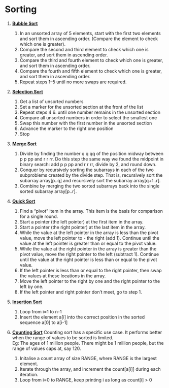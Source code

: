 # Sorting


1. [**Bubble Sort**](https://github.com/fosscellcet/Algorithm-Day/blob/master/Algorithm-Day/Day2/bubble.cpp)
   1. In an unsorted array of 5 elements, start with the first two elements and sort them in ascending     order. (Compare the element to check which one is greater).
   2. Compare the second and third element to check which one is greater, and sort them in ascending order.
   3. Compare the third and fourth element to check which one is greater, and sort them in ascending order.
   4. Compare the fourth and fifth element to check which one is greater, and sort them in ascending order.
   5. Repeat steps 1–5 until no more swaps are required.
   
2. [**Selection Sort**](https://github.com/fosscellcet/Algorithm-Day/blob/master/Algorithm-Day/Day2/selection.cpp)
   
    1. Get a list of unsorted numbers
    2. Set a marker for the unsorted section at the front of the list
    3. Repeat steps 4 6. until one number remains in the unsorted section
    4. Compare all unsorted numbers in order to select the smallest one
    5. Swap this number with the first number in the unsorted section
    6. Advance the marker to the right one position
    7. Stop

3. [**Merge Sort**](https://github.com/fosscellcet/Algorithm-Day/blob/master/Algorithm-Day/Day2/merge.cpp)
    1. Divide by finding the number q q qq of the position midway between p p pp and r r rr. Do this step the        same way we found the midpoint in binary search: add p p pp and r r rr, divide by 2, and round down.
    2. Conquer by recursively sorting the subarrays in each of the two subproblems created by the divide step.       That is, recursively sort the subarray array[p..q] and recursively sort the subarray array[q+1..r].
    3. Combine by merging the two sorted subarrays back into the single sorted subarray array[p..r].
    
4. [**Quick Sort**](https://github.com/fosscellcet/Algorithm-Day/blob/master/Algorithm-Day/Day2/quick.cpp)
    1.  Find a “pivot” item in the array. This item is the basis for comparison for a single round.
    2. Start a pointer (the left pointer) at the first item in the array.
    3. Start a pointer (the right pointer) at the last item in the array.
    4. While the value at the left pointer in the array is less than the pivot value, move the left pointer to -     the right (add 1). Continue until the value at the left pointer is greater than or equal to the pivot         value.
    6. While the value at the right pointer in the array is greater than the pivot value, move the right pointer     to the left (subtract 1). Continue until the value at the right pointer is less than or equal to the          pivot value.
    7. If the left pointer is less than or equal to the right pointer, then swap the values at these locations       in the array.
    8. Move the left pointer to the right by one and the right pointer to the left by one.
    9. If the left pointer and right pointer don’t meet, go to step 1.
    
5. [**Insertion Sort**](https://github.com/fosscellcet/Algorithm-Day/blob/master/Algorithm-Day/Day2/insertion.cpp)
   1. Loop from i=1 to n-1
   1. Insert the element a\[i\] into the correct position in the sorted sequence a\[0\] to a\[i-1\]
   
6. [**Counting Sort**](https://github.com/fosscellcet/Algorithm-Day/blob/master/Algorithm-Day/Day2/counting.cpp)
   Counting sort has a specific use case. It performs better when the range of values to be sorted is limited.  
   Eg: The ages of 1 million people. There might be 1 million people, but the range of values caps at, say 120.
   
      1. Initalise a count array of size RANGE, where RANGE is the largest element.
      1. Iterate through the array, and increment the count[a[i]] during each iteration.
      2. Loop from i=0 to RANGE, keep printing i as long as count[i] > 0
